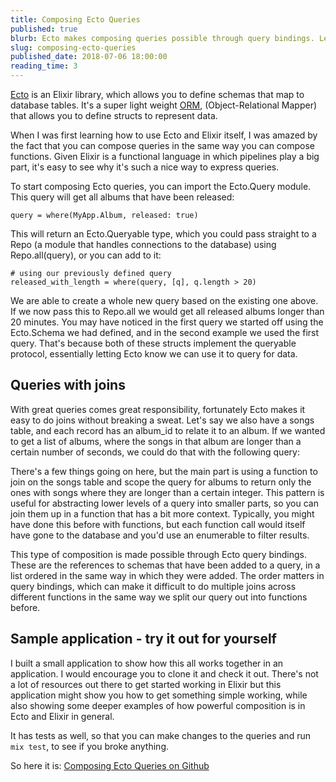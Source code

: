 ```yaml
---
title: Composing Ecto Queries
published: true
blurb: Ecto makes composing queries possible through query bindings. Let's take a look at how to compose queries through functions.
slug: composing-ecto-queries
published_date: 2018-07-06 18:00:00
reading_time: 3
---
```


[Ecto](https://github.com/elixir-ecto/ecto) is an Elixir library, which allows you to define schemas that map to database tables. It's a super light weight [ORM](https://en.wikipedia.org/wiki/Object-relational_mapping), (Object-Relational Mapper) that allows you to define structs to represent data. 

When I was first learning how to use Ecto and Elixir itself, I was amazed by the fact that you can compose queries in the same way you can compose functions. Given Elixir is a functional language in which pipelines play a big part, it's easy to see why it's such a nice way to express queries. 

To start composing Ecto queries, you can import the Ecto.Query module. 
This query will get all albums that have been released: 

```
query = where(MyApp.Album, released: true)
```

This will return an Ecto.Queryable type, which you could pass straight to a Repo (a module that handles connections to the database) using Repo.all(query), or you can add to it: 

```
# using our previously defined query
released_with_length = where(query, [q], q.length > 20)
```

We are able to create a whole new query based on the existing one above. If we now pass this to Repo.all we would get all released albums longer than 20 minutes.
You may have noticed in the first query we started off using the Ecto.Schema we had defined, and in the second example we used the first query. That's because both of these structs implement the queryable protocol, essentially letting Ecto know we can use it to query for data. 

## Queries with joins

With great queries comes great responsibility, fortunately Ecto makes it easy to do joins without breaking a sweat. 
Let's say we also have a songs table, and each record has an album_id to relate it to an album. 
If we wanted to get a list of albums, where the songs in that album are longer than a certain number of seconds, we could do that with the following query:

<script src="https://gist.github.com/jackmarchant/3bb7622f6d4ebfca90364bc589e98b63.js"></script>

There's a few things going on here, but the main part is using a function to join on the songs table and scope the query for albums to return only the ones with songs where they are longer than a certain integer.
This pattern is useful for abstracting lower levels of a query into smaller parts, so you can join them up in a function that has a bit more context. Typically, you might have done this before with functions, but each function call would itself have gone to the database and you'd use an enumerable to filter results.

This type of composition is made possible through Ecto query bindings. These are the references to schemas that have been added to a query, in a list ordered in the same way in which they were added. 
The order matters in query bindings, which can make it difficult to do multiple joins across different functions in the same way we split our query out into functions before.

## Sample application - try it out for yourself
I built a small application to show how this all works together in an application. I would encourage you to clone it and check it out. There's not a lot of resources out there to get started working in Elixir but this application might show you how to get something simple working, while also showing some deeper examples of how powerful composition is in Ecto and Elixir in general.

It has tests as well, so that you can make changes to the queries and run `mix test`, to see if you broke anything.

So here it is: [Composing Ecto Queries on Github](https://github.com/jackmarchant/composing-ecto-queries)
